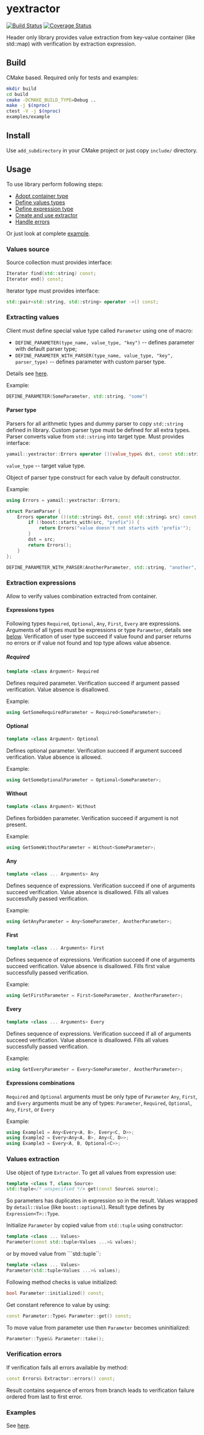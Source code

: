 # yextractor

[![Build Status](https://travis-ci.org/elsid/yextractor.svg?branch=master)](https://travis-ci.org/elsid/yextractor)
[![Coverage Status](https://coveralls.io/repos/github/elsid/yextractor/badge.svg?branch=master)](https://coveralls.io/github/elsid/yextractor?branch=master)

Header only library provides value extraction from key-value container
(like std::map) with verification by extraction expression.

## Build

CMake based. Required only for tests and examples:
```bash
mkdir build
cd build
cmake -DCMAKE_BUILD_TYPE=Debug ..
make -j $(nproc)
ctest -V -j $(nproc)
examples/example
```

## Install

Use ```add_subdirectory``` in your CMake project or just copy ```include/``` directory.

## Usage

To use library perform following steps:
* [Adopt container type](#values-source)
* [Define values types](#extracting-values)
* [Define expression type](#extraction-expressions)
* [Create and use extractor](#values-extraction)
* [Handle errors](#vefification-errors)

Or just look at complete [example](#examples).

### Values source

Source collection must provides interface:
```c++
Iterator find(std::string) const;
Iterator end() const;
```

Iterator type must provides interface:
```c++
std::pair<std::string, std::string> operator ->() const;
```

### Extracting values

Client must define special value type called ```Parameter``` using one of macro:
* ```DEFINE_PARAMETER(type_name, value_type, "key")``` -- defines parameter with default parser type;
* ```DEFINE_PARAMETER_WITH_PARSER(type_name, value_type, "key", parser_type)``` -- defines parameter with custom parser type.

Details see [here](include/yamail/yextractor/parameter.hpp).

Example:
```c++
DEFINE_PARAMETER(SomeParameter, std::string, "some")
```

#### Parser type

Parsers for all arithmetic types and dummy parser to copy ```std::string``` defined in library.
Custom parser type must be defined for all extra types.
Parser converts value from ```std::string``` into target type.
Must provides interface:
```c++
yamail::yextractor::Errors operator ()(value_type& dst, const std::string& src) const;
```

```value_type``` -- target value type.

Object of parser type construct for each value by default constructor.

Example:
```c++
using Errors = yamail::yextractor::Errors;

struct ParamParser {
    Errors operator ()(std::string& dst, const std::string& src) const {
        if (!boost::starts_with(src, "prefix")) {
            return Errors("value doesn't not starts with 'prefix'");
        }
        dst = src;
        return Errors();
    }
};

DEFINE_PARAMETER_WITH_PARSER(AnotherParameter, std::string, "another", ParamParser)
```

### Extraction expressions

Allow to verify values combination extracted from container.

#### Expressions types

Following types ```Required```, ```Optional```, ```Any```, ```First```, ```Every``` are expressions.
Arguments of all types must be expressions or type ```Parameter```, details see [below](#expressions-combinations).
Verification of user type succeed if value found and parser returns no errors or if value not found and top type allows value absence.

##### Required

```c++
template <class Argument> Required
```

Defines required parameter.
Verification succeed if argument passed verification. Value absence is disallowed.

Example:
```c++
using GetSomeRequiredParameter = Required<SomeParameter>;
```

#### Optional

```c++
template <class Argument> Optional
```

Defines optional parameter.
Verification succeed if argument succeed verification. Value absence is allowed.

Example:
```c++
using GetSomeOptionalParameter = Optional<SomeParameter>;
```

#### Without

```c++
template <class Argument> Without
```

Defines forbidden parameter.
Verification succeed if argument is not present.

Example:
```c++
using GetSomeWithoutParameter = Without<SomeParameter>;
```

#### Any

```c++
template <class ... Arguments> Any
```

Defines sequence of expressions.
Verification succeed if one of arguments succeed verification.
Value absence is disallowed.
Fills all values successfully passed verification.

Example:
```c++
using GetAnyParameter = Any<SomeParameter, AnotherParameter>;
```

#### First

```c++
template <class ... Arguments> First
```

Defines sequence of expressions.
Verification succeed if one of arguments succeed verification.
Value absence is disallowed.
Fills first value successfully passed verification.

Example:
```c++
using GetFirstParameter = First<SomeParameter, AnotherParameter>;
```

#### Every

```c++
template <class ... Arguments> Every
```

Defines sequence of expressions.
Verification succeed if all of arguments succeed verification.
Value absence is disallowed.
Fills all values successfully passed verification.

Example:
```c++
using GetEveryParameter = Every<SomeParameter, AnotherParameter>;
```

#### Expressions combinations

```Required``` and ```Optional``` arguments must be only type of ```Parameter```
```Any```, ```First```, and ```Every``` arguments must be any of types:
```Parameter```, ```Required```, ```Optional```, ```Any```, ```First```, or ```Every```

Example:
```c++
using Example1 = Any<Every<A, B>, Every<C, D>>;
using Example2 = Every<Any<A, B>, Any<C, D>>;
using Example3 = Every<A, B, Optional<C>>;
```

### Values extraction

Use object of type ```Extractor```.
To get all values from expression use:
```c++
template <class T, class Source>
std::tuple</* unspecified */> get(const Source& source);
```

So parameters has duplicates in expression so in the result.
Values wrapped by ```detail::Value``` (like ```boost::optional```).
Result type defines by ```Expression<T>::Type```.

Initialize ```Parameter``` by copied value from ```std::tuple``` using constructor:
```c++
template <class ... Values>
Parameter(const std::tuple<Values ...>& values);
```

or by moved value from ```std::tuple``:
```c++
template <class ... Values>
Parameter(std::tuple<Values ...>& values);
```

Following method checks is value initialized:
```c++
bool Parameter::initialized() const;
```

Get constant reference to value by using:
```c++
const Parameter::Type& Parameter::get() const;
```

To move value from parameter use then ```Parameter``` becomes uninitialized:
```c++
Parameter::Type&& Parameter::take();
```

### Verification errors

If verification fails all errors available by method:
```c++
const Errors& Extractor::errors() const;
```

Result contains sequence of errors from branch leads to verification failure ordered from last to first error.

### Examples

See [here](examples/main.cpp).

